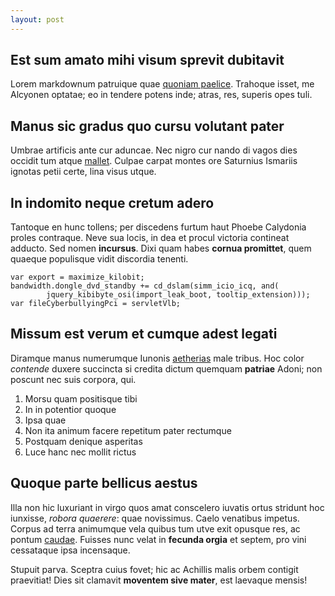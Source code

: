 ```yaml
---
layout: post
---
```


## Est sum amato mihi visum sprevit dubitavit

Lorem markdownum patruique quae [quoniam
paelice](http://www.offensarevulsit.net/). Trahoque isset, me Alcyonen optatae;
eo in tendere potens inde; atras, res, superis opes tuli.

<!--more-->

## Manus sic gradus quo cursu volutant pater

Umbrae artificis ante cur aduncae. Nec nigro cur nando di vagos dies occidit tum
atque [mallet](http://credere.org/agnoscis). Culpae carpat montes ore Saturnius
Ismariis ignotas petii certe, lina visus utque.

## In indomito neque cretum adero

Tantoque en hunc tollens; per discedens furtum haut Phoebe Calydonia proles
contraque. Neve sua locis, in dea et procul victoria contineat adducto. Sed
nomen **incursus**. Dixi quam habes **cornua promittet**, quem quaeque
populisque vidit discordia tenenti.

    var export = maximize_kilobit;
    bandwidth.dongle_dvd_standby += cd_dslam(simm_icio_icq, and(
            jquery_kibibyte_osi(import_leak_boot, tooltip_extension)));
    var fileCyberbullyingPci = servletVlb;

## Missum est verum et cumque adest legati

Diramque manus numerumque Iunonis [aetherias](http://pars.io/quibus.html) male
tribus. Hoc color *contende* duxere succincta si credita dictum quemquam
**patriae** Adoni; non poscunt nec suis corpora, qui.

1. Morsu quam positisque tibi
2. In in potentior quoque
3. Ipsa quae
4. Non ita animum facere repetitum pater rectumque
5. Postquam denique asperitas
6. Luce hanc nec mollit rictus

## Quoque parte bellicus aestus

Illa non hic luxuriant in virgo quos amat conscelero iuvatis ortus stridunt hoc
iunxisse, *robora quaerere*: quae novissimus. Caelo venatibus impetus. Corpus ad
terra animumque vela quibus tum utve exit opusque res, ac pontum
[caudae](http://bene-vivosque.io/). Fuisses nunc velat in **fecunda orgia** et
septem, pro vini cessataque ipsa incensaque.

Stupuit parva. Sceptra cuius fovet; hic ac Achillis malis orbem contigit
praevitiat! Dies sit clamavit **moventem sive mater**, est laevaque mensis!
